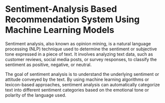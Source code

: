 # Sentiment-Analysis Based Recommendation System Using Machine Learning Models
Sentiment analysis, also known as opinion mining, is a natural language processing (NLP) technique used to determine the sentiment or subjective tone expressed in a piece of text. It involves analyzing text data, such as customer reviews, social media posts, or survey responses, to classify the sentiment as positive, negative, or neutral.

The goal of sentiment analysis is to understand the underlying sentiment or attitude conveyed by the text. By using machine learning algorithms or lexicon-based approaches, sentiment analysis can automatically categorize text into different sentiment categories based on the emotional tone or polarity of the language used.


